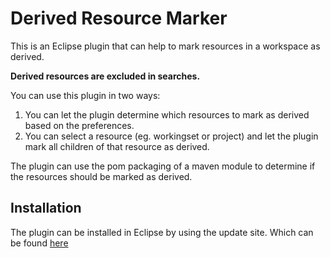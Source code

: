 # Derived Resource Marker


This is an Eclipse plugin that can help to mark resources in a workspace as derived. 

**Derived resources are excluded in searches.**

You can use this plugin in two ways:

1. You can let the plugin determine which resources to mark as derived based on the preferences. 
1. You can select a resource (eg. workingset or project) and let the plugin mark all children of that resource as derived.

The plugin can use the pom packaging of a maven module to determine if the resources should be marked as derived.

## Installation
The plugin can be installed in Eclipse by using the update site.
Which can be found [here](http://mwensveen-nl.github.io/derivedresourcemarker/)
 